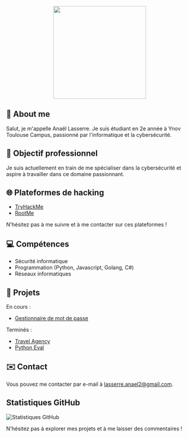 <div id="header" align="center">
  <img src="https://external-content.duckduckgo.com/iu/?u=https%3A%2F%2Fmedia2.giphy.com%2Fmedia%2F4N3Mqhl8JRyYLapZgt%2Fsource.gif&f=1&nofb=1&ipt=b4c9117bad64920710cfbf81310888653addb62bd7c2355d5bcc5313dae77185&ipo=images" width="250"/>
</div>

## 👋 About me

Salut, je m'appelle Anaël Lasserre. Je suis étudiant en 2e année à Ynov Toulouse Campus, passionné par l'informatique et la cybersécurité.

## 💼 Objectif professionnel

Je suis actuellement en train de me spécialiser dans la cybersécurité et aspire à travailler dans ce domaine passionnant.

## 🌐 Plateformes de hacking

- [TryHackMe](https://tryhackme.com/p/voluxyy)
- [RootMe](https://www.root-me.org/voluxyy)

N'hésitez pas à me suivre et à me contacter sur ces plateformes !

## 💻 Compétences

- Sécurité informatique
- Programmation (Python, Javascript, Golang, C#)
- Réseaux informatiques

## 🚀 Projets
En cours :
- [Gestionnaire de mot de passe]()

Terminés :
- [Travel Agency](https://github.com/voluxyy/Travel-Agency)
- [Python Eval](https://github.com/voluxyy/python-eval)

## ✉️ Contact

Vous pouvez me contacter par e-mail à lasserre.anael2@gmail.com.

## Statistiques GitHub

![Statistiques GitHub](https://github-readme-stats.vercel.app/api?username=voluxyy&show_icons=true&theme=dark)

N'hésitez pas à explorer mes projets et à me laisser des commentaires !
